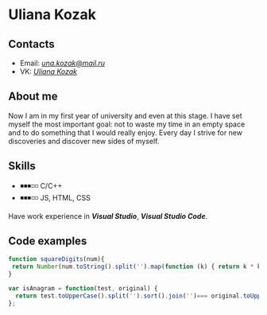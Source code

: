# Uliana Kozak

## Contacts
* Email: *[una.kozak@mail.ru](una.kozak@mail.ru)*
* VK: *[Uliana Kozak](https://vk.com/u.kozak)*

## About me

Now I am in my first year of university and even at this stage. 
I have set myself the most important goal:
not to waste my time in an empty space and to do something that I would really enjoy. 
Every day I strive for new discoveries and discover new sides of myself. 

## Skills
- ◾◾◾◽◽ C/C++
- ◾◾◾◽◽ JS, HTML, CSS

Have work experience in ***Visual Studio***, ***Visual Studio Code***.

## Code examples
```js
function squareDigits(num){
 return Number(num.toString().split('').map(function (k) { return k * k;}).join(''));
}

var isAnagram = function(test, original) {
  return test.toUpperCase().split('').sort().join('')=== original.toUpperCase().split('').sort().join('')
};
```
